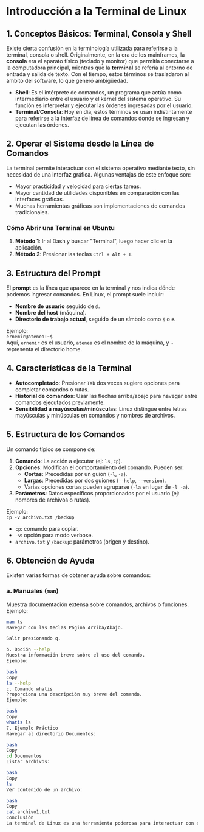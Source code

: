 # Introducción a la Terminal de Linux

## 1. Conceptos Básicos: Terminal, Consola y Shell

Existe cierta confusión en la terminología utilizada para referirse a la terminal, consola o shell. Originalmente, en la era de los mainframes, la **consola** era el aparato físico (teclado y monitor) que permitía conectarse a la computadora principal, mientras que la **terminal** se refería al entorno de entrada y salida de texto. Con el tiempo, estos términos se trasladaron al ámbito del software, lo que generó ambigüedad.

- **Shell**: Es el intérprete de comandos, un programa que actúa como intermediario entre el usuario y el kernel del sistema operativo. Su función es interpretar y ejecutar las órdenes ingresadas por el usuario.
- **Terminal/Consola**: Hoy en día, estos términos se usan indistintamente para referirse a la interfaz de línea de comandos donde se ingresan y ejecutan las órdenes.

## 2. Operar el Sistema desde la Línea de Comandos

La terminal permite interactuar con el sistema operativo mediante texto, sin necesidad de una interfaz gráfica. Algunas ventajas de este enfoque son:
- Mayor practicidad y velocidad para ciertas tareas.
- Mayor cantidad de utilidades disponibles en comparación con las interfaces gráficas.
- Muchas herramientas gráficas son implementaciones de comandos tradicionales.

### Cómo Abrir una Terminal en Ubuntu
1. **Método 1**: Ir al Dash y buscar "Terminal", luego hacer clic en la aplicación.
2. **Método 2**: Presionar las teclas `Ctrl + Alt + T`.

## 3. Estructura del Prompt

El **prompt** es la línea que aparece en la terminal y nos indica dónde podemos ingresar comandos. En Linux, el prompt suele incluir:
- **Nombre de usuario** seguido de `@`.
- **Nombre del host** (máquina).
- **Directorio de trabajo actual**, seguido de un símbolo como `$` o `#`.

Ejemplo:  
`ernemir@atenea:~$`  
Aquí, `ernemir` es el usuario, `atenea` es el nombre de la máquina, y `~` representa el directorio home.

## 4. Características de la Terminal

- **Autocompletado**: Presionar `Tab` dos veces sugiere opciones para completar comandos o rutas.
- **Historial de comandos**: Usar las flechas arriba/abajo para navegar entre comandos ejecutados previamente.
- **Sensibilidad a mayúsculas/minúsculas**: Linux distingue entre letras mayúsculas y minúsculas en comandos y nombres de archivos.

## 5. Estructura de los Comandos

Un comando típico se compone de:
1. **Comando**: La acción a ejecutar (ej: `ls`, `cp`).
2. **Opciones**: Modifican el comportamiento del comando. Pueden ser:
   - **Cortas**: Precedidas por un guion (`-l`, `-a`).
   - **Largas**: Precedidas por dos guiones (`--help`, `--version`).
   - Varias opciones cortas pueden agruparse (`-la` en lugar de `-l -a`).
3. **Parámetros**: Datos específicos proporcionados por el usuario (ej: nombres de archivos o rutas).

Ejemplo:  
`cp -v archivo.txt /backup`  
- `cp`: comando para copiar.
- `-v`: opción para modo verbose.
- `archivo.txt` y `/backup`: parámetros (origen y destino).

## 6. Obtención de Ayuda

Existen varias formas de obtener ayuda sobre comandos:

### a. Manuales (`man`)
Muestra documentación extensa sobre comandos, archivos o funciones.  
Ejemplo:  
```bash
man ls
Navegar con las teclas Página Arriba/Abajo.

Salir presionando q.

b. Opción --help
Muestra información breve sobre el uso del comando.
Ejemplo:

bash
Copy
ls --help
c. Comando whatis
Proporciona una descripción muy breve del comando.
Ejemplo:

bash
Copy
whatis ls
7. Ejemplo Práctico
Navegar al directorio Documentos:

bash
Copy
cd Documentos
Listar archivos:

bash
Copy
ls
Ver contenido de un archivo:

bash
Copy
cat archivo1.txt
Conclusión
La terminal de Linux es una herramienta poderosa para interactuar con el sistema operativo. Dominar sus conceptos básicos, estructura de comandos y opciones de ayuda permite realizar tareas de manera eficiente y aprovechar al máximo las capacidades del sistema.
